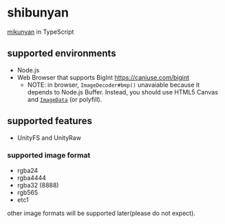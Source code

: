 # shibunyan

[mikunyan](https://github.com/Ishotihadus/mikunyan) in TypeScript

## supported environments

- Node.js
- Web Browser that supports BigInt https://caniuse.com/bigint
  - NOTE: in browser, `ImageDecoder#bmp()` unavaiable because it depends to Node.js Buffer. Instead, you should use HTML5 Canvas and [`ImageData`](https://developer.mozilla.org/en-US/docs/Web/API/ImageData/ImageData) (or polyfill).

## supported features

- UnityFS and UnityRaw

### supported image format

- rgba24
- rgba4444
- rgba32 (8888)
- rgb565
- etc1

other image formats will be supported later(please do not expect).